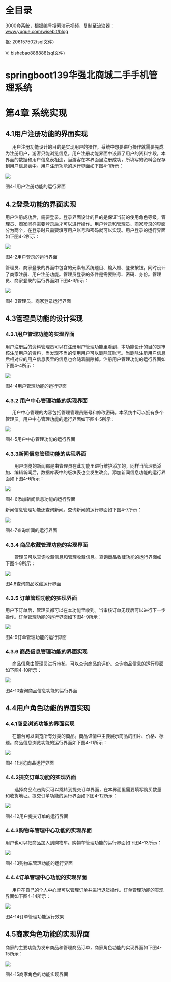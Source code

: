 # 全目录

3000套系统，根据编号搜索演示视频，复制至流浪器：www.yuque.com/wisebit/blog


<p>抠: 206157502(sql文件)</p>
<p>V: bishebao888888(sql文件)</p>


# springboot139华强北商城二手手机管理系统
# 第4章 系统实现

## 4.1用户注册功能的界面实现
`   `用户注册功能设计的目的是实现用户的操作。系统中想要进行操作就需要先成为注册用户，游客只能浏览信息。用户注册功能界面中设置了用户的资料字段，本界面的数据和用户信息表相连，当游客在本界面里注册成功，所填写的资料会保存到用户信息表中。用户注册功能的运行界面如下图4-1所示：

![](/md/blog.026.png)

图4-1用户注册功能的运行界面
## 4.2登录功能的界面实现
用户注册成功后，需要登录。登录界面设计的目的是保证当前的使用角色等级。管理员、商家同样需要登录后才可以进行操作。用户登录和管理员、商家登录的界面分为两个，在登录时只需要填写用户账号和密码就可以实现。用户登录的运行界面如下图4-2所示：

![](/md/blog.027.png)

图4-2用户登录的运行界面

管理员、商家登录的界面中包含的元素有系统题目、输入框、登录按钮，同时设计了商家注册、用户注册功能。管理员登录的条件是需要账号、密码、身份。管理员、商家登录的运行界面如下图4-3所示：  

![](/md/blog.028.png)

图4-3管理员、商家登录运行界面
## 4.3管理员功能的设计实现
### 4.3.1用户管理功能的实现界面
用户注册后的资料管理员可以在注册用户管理功能里看到，本功能设计的目的是审核注册用户的资料，当发现不当的使用用户可以删除其账号。当删除注册用户信息后相对应的用户信息表里的信息也会随着删除掉。注册用户管理功能的运行界面如下图4-4所示：

![](/md/blog.029.png)

图4-4用户管理功能的运行界面
### 4.3.2 用户中心管理功能的实现界面
`   `用户中心管理的内容包括管理管理员账号和修改密码。本系统中可以拥有多个管理员。用户中心管理功能的运行界面如下图4-5所示：

![](/md/blog.030.png)

图4-5用户中心管理功能的运行界面
### 4.3.3新闻信息管理功能的实现界面
`    `用户浏览的新闻都是由管理员在此功能里进行维护添加的，同样当管理员添加、编辑新闻后，数据库表中的版块表也会发生改变。添加新闻信息功能的运行界面如下图4-6所示：

![](/md/blog.031.png)

图4-6添加新闻信息功能的运行界面

新闻信息管理功能还查询新闻。查询新闻的运行界面如下图4-7所示：

![](/md/blog.032.png)

图4-7查询新闻的运行界面
### 4.3.4 商品收藏管理功能的实现界面
`    `管理员可以查询收藏信息和管理收藏信息。查询商品收藏功能的运行界面如下图4-8所示：

![](/md/blog.033.png)

图4.8查询商品收藏运行界面
### 4.3.5 订单管理功能的实现界面
用户下订单后，管理员都可以在本功能里收到。当审核订单无误后可以进行下一步操作。订单管理功能的运行界面如下图4-9所示：

![](/md/blog.034.png)

图4-9订单管理功能的运行界面
### 4.3.6 商品信息管理功能的界面实现
`   `商品信息由管理员进行审核，可以查询商品的评价。查询商品信息的运行界面如下图4-10所示：

![](/md/blog.035.png)

图4-10查询商品信息功能的运行界面
## 4.4用户角色功能的界面实现
### 4.4.1商品浏览功能的界面实现
`   `在前台可以浏览所有分类的商品。商品详情中主要展示商品的图片、价格、标题。商品信息浏览功能的运行界面如下图4-11所示：

![](/md/blog.036.png)

图4-11浏览商品运行界面
### 4.4.2提交订单功能的实现界面
`    `选择商品点击购买可以跳转到提交订单界面，在本界面里需要填写购买数量和收货地址。提交订单功能的运行界面如下图4-12所示：

![](/md/blog.037.png)

图4-12用户提交订单的运行界面
### 4.4.3购物车管理中心功能的实现界面
用户也可以把商品加入到购物车。购物车管理功能的运行界面如下图4-13所示：

![](/md/blog.038.png)

图4-13购物车管理功能的运行界面
### 4.4.4订单管理中心功能的实现界面
`   `用户在自己的个人中心里可以管理订单并进行退货操作。订单管理功能的实现界面如下图4-14所示：

![](/md/blog.039.png)

图4-14订单管理功能运行效果
## 4.5商家角色功能的实现界面
商家的主要功能为发布商品和管理商品订单，商家角色功能的实现界面如下图4-15所示：

![](/md/blog.040.png)

图4-15商家角色的功能实现界面



